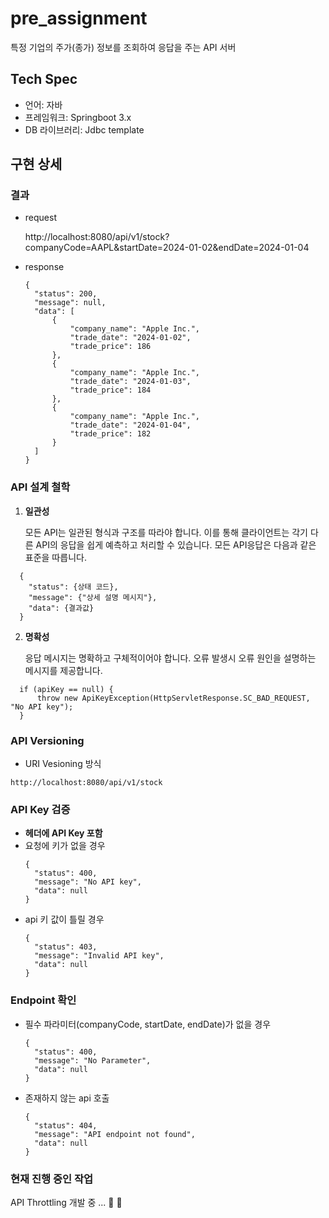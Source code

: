 # pre_assignment
특정 기업의 주가(종가) 정보를 조회하여 응답을 주는 API 서버

## Tech Spec
- 언어: 자바
- 프레임워크: Springboot 3.x
- DB 라이브러리: Jdbc template

## 구현 상세
### 결과
- request

  http://localhost:8080/api/v1/stock?companyCode=AAPL&startDate=2024-01-02&endDate=2024-01-04
- response
  ```
  {
    "status": 200,
    "message": null,
    "data": [
        {
            "company_name": "Apple Inc.",
            "trade_date": "2024-01-02",
            "trade_price": 186
        },
        {
            "company_name": "Apple Inc.",
            "trade_date": "2024-01-03",
            "trade_price": 184
        },
        {
            "company_name": "Apple Inc.",
            "trade_date": "2024-01-04",
            "trade_price": 182
        }
    ]
  }

### API 설계 철학
1. **일관성**

   모든 API는 일관된 형식과 구조를 따라야 합니다. 이를 통해 클라이언트는 각기 다른 API의 응답을 쉽게 예측하고 처리할 수 있습니다. 모든 API응답은 다음과 같은 표준을 따릅니다.
```
  {
    "status": {상태 코드},
    "message": {"상세 설명 메시지"},
    "data": {결과값}
  }
```
2. **명확성**

   응답 메시지는 명확하고 구체적이어야 합니다. 오류 발생시 오류 원인을 설명하는 메시지를 제공합니다.
```
  if (apiKey == null) {
      throw new ApiKeyException(HttpServletResponse.SC_BAD_REQUEST, "No API key"); 
  }
```

### API Versioning
- URI Vesioning 방식
```
http://localhost:8080/api/v1/stock
```

### API Key 검증
- **헤더에 API Key 포함**
- 요청에 키가 없을 경우
  ```
  {
    "status": 400,
    "message": "No API key",
    "data": null
  }
- api 키 값이 틀릴 경우
  ```
  {
    "status": 403,
    "message": "Invalid API key",
    "data": null
  }

### Endpoint 확인
- 필수 파라미터(companyCode, startDate, endDate)가 없을 경우
  ```
  {
    "status": 400,
    "message": "No Parameter",
    "data": null
  }
- 존재하지 않는 api 호출
  ```
  {
    "status": 404,
    "message": "API endpoint not found",
    "data": null
  }

### 현재 진행 중인 작업
API Throttling 개발 중 ... :hammer: :hammer:

